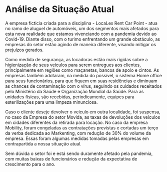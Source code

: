 # Análise da Situação Atual
A empresa ficticia criada para a disciplina - LocaLex Rent Car Point - atua no ramo de aluguel de automóveis, um dos segmentos mais afetados para esta nova realidade que estamos vivenciando com a pandemia devido ao Covid-19.
Diante disso, com o turimo enfrentando um grande obstáculo, as empresas do setor estão agindo de maneira diferente, visando mitigar os prejuízos gerados.

Como medida de segurança, as locadoras estão mais rígidas sobre a higienização de seus veículos para serem entregues aos clientes, principalmente em regiões como maçanetas, bancos de apoio e cintos.
As empresas também adotaram, na medida do possível, o sistema Home office para seus funcionários, para que fiquem em suas residências e diminuam as chances de contaminação com o vírus, seguindo os cuidados receitados pelo Ministério da Saúde e Organização Mundial da Saúde.
Para as unidades físicas, são recebidas, periodicamente, equipes para esterilizações para uma limpeza minunciosa.




Caso o cliente deseje devolver o veículo em outra localidade, foi suspensa, no caso da Empresa do setor Movida, as taxas de devoluções dos veículos em cidades diferentes da retirada para locação.
No caso da empresa Mobility, foram congeladas as contratações previstas e cortadas um terço da verba dedicada ao Markenting, com redução de 30% do volume da empresa.
Essas foram algumas medidas tomadas pelas empresas em contrapartida a nossa situação atual. 

Sem dúvida o setor foi e está sendo duramente afetado pela pandemia, com muitas baixas de funcionários e redução da expectativa de crescimento para o ano.
